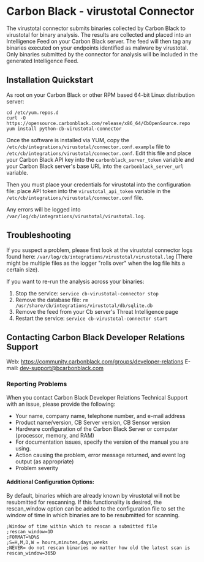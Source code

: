 # Carbon Black - virustotal Connector

The virustotal connector submits binaries collected by Carbon Black to virustotal
for binary analysis. The results are collected and placed into an Intelligence
Feed on your Carbon Black server. The feed will then tag any binaries executed on your
endpoints identified as malware by virustotal. Only binaries submitted by the connector
for analysis will be included in the generated Intelligence Feed.

## Installation Quickstart

As root on your Carbon Black or other RPM based 64-bit Linux distribution server:
```
cd /etc/yum.repos.d
curl -O https://opensource.carbonblack.com/release/x86_64/CbOpenSource.repo
yum install python-cb-virustotal-connector
```

Once the software is installed via YUM, copy the `/etc/cb/integrations/virustotal/connector.conf.example` file to
`/etc/cb/integrations/virustotal/connector.conf`. Edit this file and place your Carbon Black API key into the
`carbonblack_server_token` variable and your Carbon Black server's base URL into the `carbonblack_server_url` variable.

Then you must place your credentials for virustotal into the configuration file: place API token
into the `virustotal_api_token` variable in the
`/etc/cb/integrations/virustotal/connector.conf` file.

Any errors will be logged into `/var/log/cb/integrations/virustotal/virustotal.log`.

## Troubleshooting

If you suspect a problem, please first look at the virustotal connector logs found here:
`/var/log/cb/integrations/virustotal/virustotal.log`
(There might be multiple files as the logger "rolls over" when the log file hits a certain size).

If you want to re-run the analysis across your binaries:

1. Stop the service: `service cb-virustotal-connector stop`
2. Remove the database file: `rm /usr/share/cb/integrations/virustotal/db/sqlite.db`
3. Remove the feed from your Cb server's Threat Intelligence page
4. Restart the service: `service cb-virustotal-connector start`

## Contacting Carbon Black Developer Relations Support

Web: https://community.carbonblack.com/groups/developer-relations
E-mail: dev-support@bcarbonblack.com

### Reporting Problems

When you contact Carbon Black Developer Relations Technical Support with an issue, please provide the following:

* Your name, company name, telephone number, and e-mail address
* Product name/version, CB Server version, CB Sensor version
* Hardware configuration of the Carbon Black Server or computer (processor, memory, and RAM)
* For documentation issues, specify the version of the manual you are using.
* Action causing the problem, error message returned, and event log output (as appropriate)
* Problem severity

#### Additional Configuration Options:
By default, binaries which are already known by virustotal will not be resubmitted for rescanning.
If this functionality is desired, the rescan_window option can be added to the configuration file 
to set the window of time in which binaries are to be resubmitted for scanning.

```
;Window of time within which to rescan a submitted file
;rescan_window=1D
;FORMAT=%D%S
;S=H,M,D,W = hours,minutes,days,weeks
;NEVER= do not rescan binaries no matter how old the latest scan is
rescan_window=365D
```
